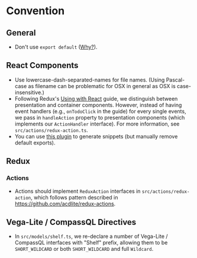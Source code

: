 # Convention

## General

- Don't use `export default` ([Why?](https://basarat.gitbooks.io/typescript/docs/tips/defaultIsBad.html)).

## React Components

- Use lowercase-dash-separated-names for file names. (Using Pascal-case as filename can be problematic for OSX in general as OSX is case-insensitive.)
- Following Redux's [Using with React](http://redux.js.org/docs/basics/UsageWithReact.html) guide, we distinguish between presentation and container components. However, instead of having event handlers (e.g., `onTodoClick` in the guide) for every single events, we pass in `handleAction` property to presentation components (which implements our `ActionHandler` interface).  For more information, see `src/actions/redux-action.ts`.
- You can use [this plugin](https://marketplace.visualstudio.com/items?itemName=infeng.vscode-react-typescript) to generate snippets (but manually remove default exports).


## Redux

### Actions

- Actions should implement `ReduxAction` interfaces in `src/actions/redux-action`, which follows pattern described in https://github.com/acdlite/redux-actions.

## Vega-Lite / CompassQL Directives

- In `src/models/shelf.ts`, we re-declare a number of Vega-Lite / CompassQL interfaces with "Shelf" prefix, allowing them to be `SHORT_WILDCARD` or both `SHORT_WILDCARD` and full `Wildcard`.
